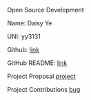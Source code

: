 Open Source Development

Name: Daisy Ye

UNI: yy3131

Github: [link](https://github.com/daisyye0730)

GitHub README: [link](https://github.com/daisyye0730/daisyye0730/blob/main/README.md)

Project Proposal
[project](https://github.com/daisyye0730/project-proposals-s2023/blob/main/projects/python/numpy_main_project.md)

Project Contributions
[bug](https://github.com/daisyye0730/project-proposals-s2023/blob/main/projects/python/numpy.md)
